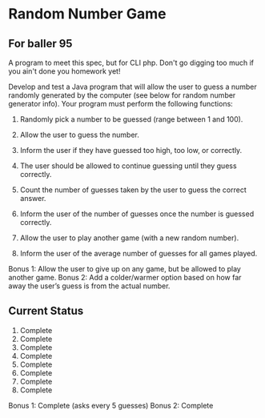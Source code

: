 Random Number Game
==================

For baller 95
-------------

A program to meet this spec, but for CLI php. Don't go digging too much if you ain't done you homework yet!

Develop and test a Java program that will allow the user to guess a number randomly generated by the computer (see below for random number generator info).
Your program must perform the following functions:
1.  Randomly pick a number to be guessed (range between 1 and 100).

2.  Allow the user to guess the number.

3.  Inform the user if they have guessed too high, too low, or correctly.

4.  The user should be allowed to continue guessing until they guess correctly.

5.  Count the number of guesses taken by the user to guess the correct answer.

6.  Inform the user of the number of guesses once the number is guessed correctly.

7.  Allow the user to play another game (with a new random number).

8.  Inform the user of the average number of guesses for all games played.

Bonus 1: Allow the user to give up on any game, but be allowed to play another game.
Bonus 2: Add a colder/warmer option based on how far away the user’s guess is from the actual number.

Current Status
--------------

1. Complete
2. Complete
3. Complete
4. Complete
5. Complete
6. Complete
7. Complete
8. Complete

Bonus 1: Complete (asks every 5 guesses)
Bonus 2: Complete